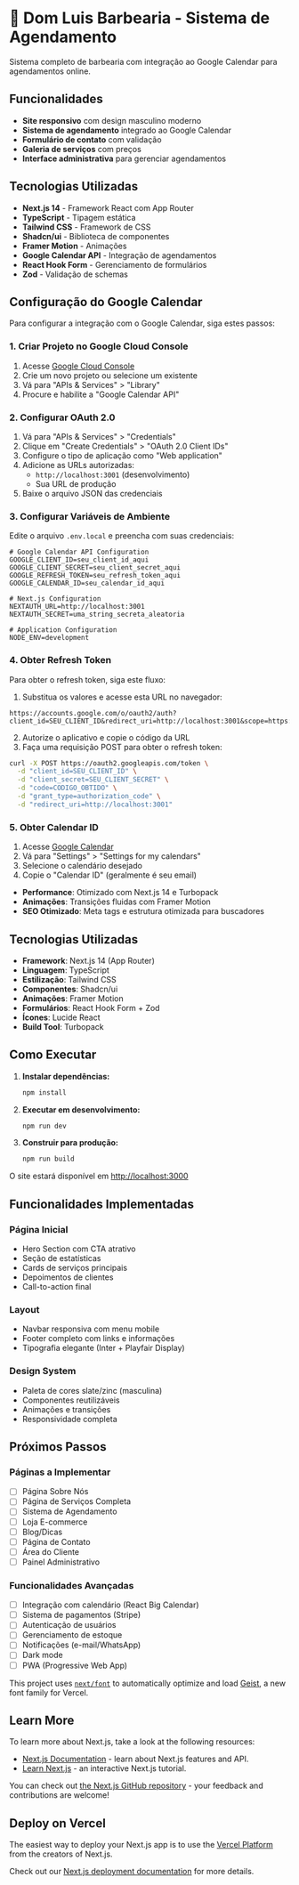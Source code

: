 # 💈 Dom Luis Barbearia - Sistema de Agendamento

Sistema completo de barbearia com integração ao Google Calendar para agendamentos online.

##  Funcionalidades

- **Site responsivo** com design masculino moderno
- **Sistema de agendamento** integrado ao Google Calendar
- **Formulário de contato** com validação
- **Galeria de serviços** com preços
- **Interface administrativa** para gerenciar agendamentos

##  Tecnologias Utilizadas

- **Next.js 14** - Framework React com App Router
- **TypeScript** - Tipagem estática
- **Tailwind CSS** - Framework de CSS
- **Shadcn/ui** - Biblioteca de componentes
- **Framer Motion** - Animações
- **Google Calendar API** - Integração de agendamentos
- **React Hook Form** - Gerenciamento de formulários
- **Zod** - Validação de schemas

##  Configuração do Google Calendar

Para configurar a integração com o Google Calendar, siga estes passos:

### 1. Criar Projeto no Google Cloud Console

1. Acesse [Google Cloud Console](https://console.cloud.google.com/)
2. Crie um novo projeto ou selecione um existente
3. Vá para "APIs & Services" > "Library"
4. Procure e habilite a "Google Calendar API"

### 2. Configurar OAuth 2.0

1. Vá para "APIs & Services" > "Credentials"
2. Clique em "Create Credentials" > "OAuth 2.0 Client IDs"
3. Configure o tipo de aplicação como "Web application"
4. Adicione as URLs autorizadas:
   - `http://localhost:3001` (desenvolvimento)
   - Sua URL de produção
5. Baixe o arquivo JSON das credenciais

### 3. Configurar Variáveis de Ambiente

Edite o arquivo `.env.local` e preencha com suas credenciais:

```env
# Google Calendar API Configuration
GOOGLE_CLIENT_ID=seu_client_id_aqui
GOOGLE_CLIENT_SECRET=seu_client_secret_aqui
GOOGLE_REFRESH_TOKEN=seu_refresh_token_aqui
GOOGLE_CALENDAR_ID=seu_calendar_id_aqui

# Next.js Configuration
NEXTAUTH_URL=http://localhost:3001
NEXTAUTH_SECRET=uma_string_secreta_aleatoria

# Application Configuration
NODE_ENV=development
```

### 4. Obter Refresh Token

Para obter o refresh token, siga este fluxo:

1. Substitua os valores e acesse esta URL no navegador:
```
https://accounts.google.com/o/oauth2/auth?client_id=SEU_CLIENT_ID&redirect_uri=http://localhost:3001&scope=https://www.googleapis.com/auth/calendar&response_type=code&access_type=offline&prompt=consent
```

2. Autorize o aplicativo e copie o código da URL
3. Faça uma requisição POST para obter o refresh token:
```bash
curl -X POST https://oauth2.googleapis.com/token \
  -d "client_id=SEU_CLIENT_ID" \
  -d "client_secret=SEU_CLIENT_SECRET" \
  -d "code=CODIGO_OBTIDO" \
  -d "grant_type=authorization_code" \
  -d "redirect_uri=http://localhost:3001"
```

### 5. Obter Calendar ID

1. Acesse [Google Calendar](https://calendar.google.com)
2. Vá para "Settings" > "Settings for my calendars"
3. Selecione o calendário desejado
4. Copie o "Calendar ID" (geralmente é seu email)
-  **Performance**: Otimizado com Next.js 14 e Turbopack
-  **Animações**: Transições fluidas com Framer Motion
-  **SEO Otimizado**: Meta tags e estrutura otimizada para buscadores

##  Tecnologias Utilizadas

- **Framework**: Next.js 14 (App Router)
- **Linguagem**: TypeScript
- **Estilização**: Tailwind CSS
- **Componentes**: Shadcn/ui
- **Animações**: Framer Motion
- **Formulários**: React Hook Form + Zod
- **Ícones**: Lucide React
- **Build Tool**: Turbopack

##  Como Executar

1. **Instalar dependências:**
   ```bash
   npm install
   ```

2. **Executar em desenvolvimento:**
   ```bash
   npm run dev
   ```

3. **Construir para produção:**
   ```bash
   npm run build
   ```

O site estará disponível em [http://localhost:3000](http://localhost:3000)

##  Funcionalidades Implementadas

### Página Inicial
-  Hero Section com CTA atrativo
-  Seção de estatísticas
-  Cards de serviços principais
-  Depoimentos de clientes
-  Call-to-action final

### Layout
-  Navbar responsiva com menu mobile
-  Footer completo com links e informações
-  Tipografia elegante (Inter + Playfair Display)

### Design System
-  Paleta de cores slate/zinc (masculina)
-  Componentes reutilizáveis
-  Animações e transições
-  Responsividade completa

##  Próximos Passos

### Páginas a Implementar
- [ ] Página Sobre Nós
- [ ] Página de Serviços Completa
- [ ] Sistema de Agendamento
- [ ] Loja E-commerce
- [ ] Blog/Dicas
- [ ] Página de Contato
- [ ] Área do Cliente
- [ ] Painel Administrativo

### Funcionalidades Avançadas
- [ ] Integração com calendário (React Big Calendar)
- [ ] Sistema de pagamentos (Stripe)
- [ ] Autenticação de usuários
- [ ] Gerenciamento de estoque
- [ ] Notificações (e-mail/WhatsApp)
- [ ] Dark mode
- [ ] PWA (Progressive Web App)

This project uses [`next/font`](https://nextjs.org/docs/app/building-your-application/optimizing/fonts) to automatically optimize and load [Geist](https://vercel.com/font), a new font family for Vercel.

## Learn More

To learn more about Next.js, take a look at the following resources:

- [Next.js Documentation](https://nextjs.org/docs) - learn about Next.js features and API.
- [Learn Next.js](https://nextjs.org/learn) - an interactive Next.js tutorial.

You can check out [the Next.js GitHub repository](https://github.com/vercel/next.js) - your feedback and contributions are welcome!

## Deploy on Vercel

The easiest way to deploy your Next.js app is to use the [Vercel Platform](https://vercel.com/new?utm_medium=default-template&filter=next.js&utm_source=create-next-app&utm_campaign=create-next-app-readme) from the creators of Next.js.

Check out our [Next.js deployment documentation](https://nextjs.org/docs/app/building-your-application/deploying) for more details.
